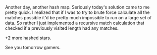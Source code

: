 Another day, another hash map. Seriously today's solution came to me pretty quick. I realized
that if I was to try to brute force calculate all the matches possible it'd be pretty much
impossible to run on a large set of data. So rather I just implemented a recursive match
calculation that checked if a previously visited length had any matches.

+2 more hashed stars.

See you tomorrow gamers.
